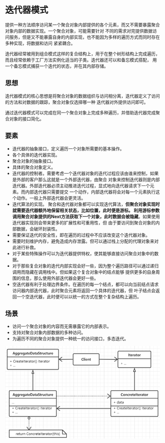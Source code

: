 # 迭代器模式

提供一种方法顺序访问某一个聚合对象内部提供的各个元素，而又不需要暴露聚合对象内部的数据实现。一个聚合对象，可能需要针对
不同的需求对完提供数据访问服务，但是又不能暴露自身的内部实现，也不能因为多样的遍历方式而同时存在多种实现，将数据和访问
紧紧耦合。

迭代器经常被用到组合模式这样的复合结构上，用于在整个树形结构上完成遍历，而且经常依赖于工厂方法实例化适当的子类。迭代器还可以和备忘模式搭配，
用一个备忘模式捕获一个迭代的状态，并在其内部存储。

## 思想

迭代器模式的核心思想是将聚合对象的数据组织与访问相分离，迭代器定义了访问的方法和对数据的跟踪，聚合对象仅选择哪一种
迭代器对外提供访问即可。

通过迭代器模式可以完成在同一个聚合对象上完成多种遍历，并借助迭代器完成聚合对象的接口简化。

## 要素

- 迭代器的抽象接口，定义遍历一个对象所需要的基本操作。
- 各个具体的迭代器实现。
- 聚合对象的抽象接口。
- 具体的聚合对象定义。
- 迭代器的控制者。需要考虑一个迭代器对象的迭代过程应该由谁来控制，如果是外部的客户那么这就是一个外部迭代器，由聚合
对象来控制迭代器则是内部迭代器。外部迭代器必须主动推进迭代过程，显式地向迭代器请求下一个元素。而内部迭代器只需要提交
一个动作，内部迭代器将会对每一个元素执行这个动作。一般上外部迭代器会更灵活。
- 迭代算法的实现。 聚合和迭代器对象都可以实现迭代算法，**但聚合对象实现时就需要迭代器额外地保留相关状态，比如位置，此时便是游标。
利用游标参数调用聚合对象提供的Next方法获取下一个对象，此时数据会被隐藏**。如果使用迭代器实现则会带来更多的扩展性和可重用性，但
由于要访问到聚合对象的内部数据，会破环封装性。
- 需要保证迭代的安全性，即在遍历的过程中不应该改变这个迭代器对象。
- 需要时刻维护内存，避免造成内存泄露。但可以通过栈上分配的代理对象来对此进行补救。
- 对于某些特殊操作可以为迭代器提供特权，使其能够直接访问聚合对象中的数据。
- 对于那些复合对象的迭代内部实现会好一些，因为整个遍历路径可以通过递归调用而隐藏在调用栈中。但如果这个复合对象中的结点能够
提供更多的自身周围的信息，那么使用外部迭代器会更好一些。
- 空迭代器有利于处理边界条件。在遍历的每一个结点，都可以向当前结点请求访问器内部迭代器，此时聚合元素将返回一个具体的迭代器，但
叶子结点会返回一个空迭代器，此时便可以以统一的方式在整个复杂结构上遍历。

## 场景

- 访问一个聚合对象的内容而无需暴露它的内部表示。
- 支持对聚合对象内部数据的多种访问。
- 为遍历不同的聚合对象提供一种统一的访问接口，多态迭代。

![迭代器模式](../images/15-iterator.png)